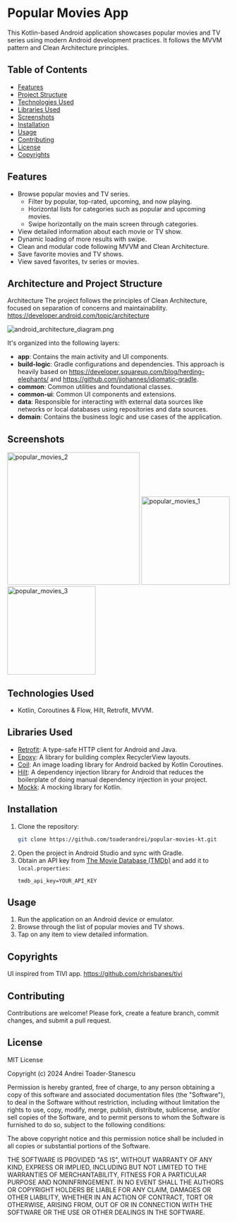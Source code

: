 # Popular Movies App

This Kotlin-based Android application showcases popular movies and TV series using modern Android development practices. It follows the MVVM pattern and Clean Architecture principles.

## Table of Contents
- [Features](#features)
- [Project Structure](#Architecture-and-Project-Structure)
- [Technologies Used](#technologies-used)
- [Libraries Used](#libraries-used)
- [Screenshots](#screenshots)
- [Installation](#installation)
- [Usage](#usage)
- [Contributing](#contributing)
- [License](#license)
- [Copyrights](#copyrights)

## Features
- Browse popular movies and TV series.
  - Filter by popular, top-rated, upcoming, and now playing.
  - Horizontal lists for categories such as popular and upcoming movies.
  - Swipe horizontally on the main screen through categories.
- View detailed information about each movie or TV show.
- Dynamic loading of more results with swipe.
- Clean and modular code following MVVM and Clean Architecture.
- Save favorite movies and TV shows.
- View saved favorites, tv series or movies.


## Architecture and Project Structure
Architecture
The project follows the principles of Clean Architecture, focused on separation of concerns and maintainability.
https://developer.android.com/topic/architecture


![android_architecture_diagram.png](pictures/clean_architecture_diagram.png)

It's organized into the following layers:
- **app**: Contains the main activity and UI components.
- **build-logic**: Gradle configurations and dependencies.
This approach is heavily based on https://developer.squareup.com/blog/herding-elephants/ and https://github.com/jjohannes/idiomatic-gradle.
- **common**: Common utilities and foundational classes.
- **common-ui**: Common UI components and extensions.
- **data**: Responsible for interacting with external data sources like networks or local databases using repositories and data sources.
- **domain**: Contains the business logic and use cases of the application.

## Screenshots
<img src="pictures/popular_movies_2.jpg" alt="popular_movies_2" width="300"/> <img src="pictures/popular_movies_1.jpg" alt="popular_movies_1" width="200"/> <img src="pictures/popular_movies_3.jpg" alt="popular_movies_3" width="200"/>

## Technologies Used
- Kotlin, Coroutines & Flow, Hilt, Retrofit, MVVM.

## Libraries Used
- [Retrofit](https://square.github.io/retrofit/): A type-safe HTTP client for Android and Java.
- [Epoxy](https://github.com/airbnb/epoxy): A library for building complex RecyclerView layouts.
- [Coil](https://github.com/coil-kt/coil): An image loading library for Android backed by Kotlin Coroutines.
- [Hilt](https://developer.android.com/training/dependency-injection/hilt-android): A dependency injection library for Android that reduces the boilerplate of doing manual dependency injection in your project. 
- [Mockk](https://mockk.io/ANDROID.html): A mocking library for Kotlin.

## Installation
1. Clone the repository:
    ```bash
    git clone https://github.com/toaderandrei/popular-movies-kt.git
    ```
2. Open the project in Android Studio and sync with Gradle.
3. Obtain an API key from [The Movie Database (TMDb)](https://www.themoviedb.org/documentation/api) and add it to `local.properties`:
    ```properties
    tmdb_api_key=YOUR_API_KEY
    ```

## Usage
1. Run the application on an Android device or emulator.
2. Browse through the list of popular movies and TV shows.
3. Tap on any item to view detailed information.

## Copyrights
UI inspired from TIVI app.
https://github.com/chrisbanes/tivi

## Contributing
Contributions are welcome! Please fork, create a feature branch, commit changes, and submit a pull request.

## License
MIT License

Copyright (c) 2024 Andrei Toader-Stanescu

Permission is hereby granted, free of charge, to any person obtaining a copy
of this software and associated documentation files (the "Software"), to deal
in the Software without restriction, including without limitation the rights
to use, copy, modify, merge, publish, distribute, sublicense, and/or sell
copies of the Software, and to permit persons to whom the Software is
furnished to do so, subject to the following conditions:

The above copyright notice and this permission notice shall be included in all
copies or substantial portions of the Software.

THE SOFTWARE IS PROVIDED "AS IS", WITHOUT WARRANTY OF ANY KIND, EXPRESS OR
IMPLIED, INCLUDING BUT NOT LIMITED TO THE WARRANTIES OF MERCHANTABILITY,
FITNESS FOR A PARTICULAR PURPOSE AND NONINFRINGEMENT. IN NO EVENT SHALL THE
AUTHORS OR COPYRIGHT HOLDERS BE LIABLE FOR ANY CLAIM, DAMAGES OR OTHER
LIABILITY, WHETHER IN AN ACTION OF CONTRACT, TORT OR OTHERWISE, ARISING FROM,
OUT OF OR IN CONNECTION WITH THE SOFTWARE OR THE USE OR OTHER DEALINGS IN THE
SOFTWARE.